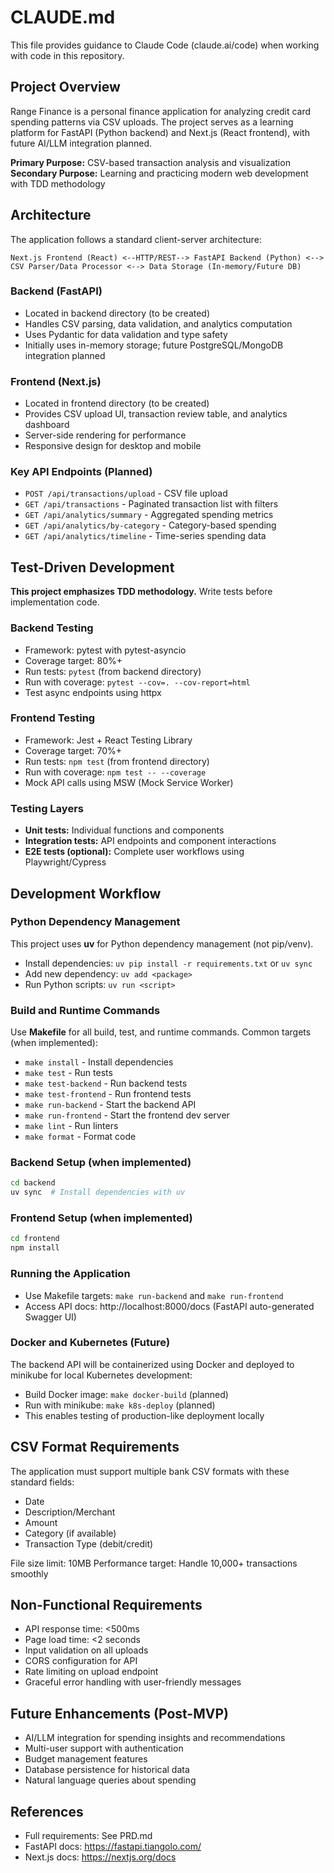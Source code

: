 # CLAUDE.md

This file provides guidance to Claude Code (claude.ai/code) when working with code in this repository.

## Project Overview

Range Finance is a personal finance application for analyzing credit card spending patterns via CSV uploads. The project serves as a learning platform for FastAPI (Python backend) and Next.js (React frontend), with future AI/LLM integration planned.

**Primary Purpose:** CSV-based transaction analysis and visualization
**Secondary Purpose:** Learning and practicing modern web development with TDD methodology

## Architecture

The application follows a standard client-server architecture:

```
Next.js Frontend (React) <--HTTP/REST--> FastAPI Backend (Python) <--> CSV Parser/Data Processor <--> Data Storage (In-memory/Future DB)
```

### Backend (FastAPI)
- Located in backend directory (to be created)
- Handles CSV parsing, data validation, and analytics computation
- Uses Pydantic for data validation and type safety
- Initially uses in-memory storage; future PostgreSQL/MongoDB integration planned

### Frontend (Next.js)
- Located in frontend directory (to be created)
- Provides CSV upload UI, transaction review table, and analytics dashboard
- Server-side rendering for performance
- Responsive design for desktop and mobile

### Key API Endpoints (Planned)
- `POST /api/transactions/upload` - CSV file upload
- `GET /api/transactions` - Paginated transaction list with filters
- `GET /api/analytics/summary` - Aggregated spending metrics
- `GET /api/analytics/by-category` - Category-based spending
- `GET /api/analytics/timeline` - Time-series spending data

## Test-Driven Development

**This project emphasizes TDD methodology.** Write tests before implementation code.

### Backend Testing
- Framework: pytest with pytest-asyncio
- Coverage target: 80%+
- Run tests: `pytest` (from backend directory)
- Run with coverage: `pytest --cov=. --cov-report=html`
- Test async endpoints using httpx

### Frontend Testing
- Framework: Jest + React Testing Library
- Coverage target: 70%+
- Run tests: `npm test` (from frontend directory)
- Run with coverage: `npm test -- --coverage`
- Mock API calls using MSW (Mock Service Worker)

### Testing Layers
- **Unit tests:** Individual functions and components
- **Integration tests:** API endpoints and component interactions
- **E2E tests (optional):** Complete user workflows using Playwright/Cypress

## Development Workflow

### Python Dependency Management
This project uses **uv** for Python dependency management (not pip/venv).
- Install dependencies: `uv pip install -r requirements.txt` or `uv sync`
- Add new dependency: `uv add <package>`
- Run Python scripts: `uv run <script>`

### Build and Runtime Commands
Use **Makefile** for all build, test, and runtime commands. Common targets (when implemented):
- `make install` - Install dependencies
- `make test` - Run tests
- `make test-backend` - Run backend tests
- `make test-frontend` - Run frontend tests
- `make run-backend` - Start the backend API
- `make run-frontend` - Start the frontend dev server
- `make lint` - Run linters
- `make format` - Format code

### Backend Setup (when implemented)
```bash
cd backend
uv sync  # Install dependencies with uv
```

### Frontend Setup (when implemented)
```bash
cd frontend
npm install
```

### Running the Application
- Use Makefile targets: `make run-backend` and `make run-frontend`
- Access API docs: http://localhost:8000/docs (FastAPI auto-generated Swagger UI)

### Docker and Kubernetes (Future)
The backend API will be containerized using Docker and deployed to minikube for local Kubernetes development:
- Build Docker image: `make docker-build` (planned)
- Run with minikube: `make k8s-deploy` (planned)
- This enables testing of production-like deployment locally

## CSV Format Requirements

The application must support multiple bank CSV formats with these standard fields:
- Date
- Description/Merchant
- Amount
- Category (if available)
- Transaction Type (debit/credit)

File size limit: 10MB
Performance target: Handle 10,000+ transactions smoothly

## Non-Functional Requirements

- API response time: <500ms
- Page load time: <2 seconds
- Input validation on all uploads
- CORS configuration for API
- Rate limiting on upload endpoint
- Graceful error handling with user-friendly messages

## Future Enhancements (Post-MVP)

- AI/LLM integration for spending insights and recommendations
- Multi-user support with authentication
- Budget management features
- Database persistence for historical data
- Natural language queries about spending

## References

- Full requirements: See PRD.md
- FastAPI docs: https://fastapi.tiangolo.com/
- Next.js docs: https://nextjs.org/docs
